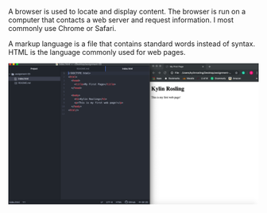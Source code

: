 A browser is used to locate and display content. The browser is run on a computer that contacts a web server and request information. I most commonly use Chrome or Safari.

A markup language is a file that contains standard words instead of syntax. HTML is the language commonly used for web pages.

![screenshot](./images/screenshot-03.png)
